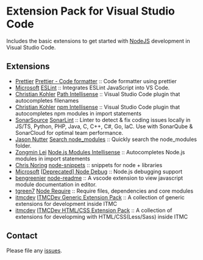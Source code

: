 # Extension Pack for Visual Studio Code

Includes the basic extensions to get started with [NodeJS](http://nodejs.com/) development in Visual Studio Code.

## Extensions

<!-- +Extensions -->
* [Prettier](https://marketplace.visualstudio.com/publishers/esbenp) [Prettier - Code formatter](https://marketplace.visualstudio.com/items?itemName=esbenp.prettier-vscode) :: Code formatter using prettier
* [Microsoft](https://marketplace.visualstudio.com/publishers/dbaeumer) [ESLint](https://marketplace.visualstudio.com/items?itemName=dbaeumer.vscode-eslint) :: Integrates ESLint JavaScript into VS Code.
* [Christian Kohler](https://marketplace.visualstudio.com/publishers/christian-kohler) [Path Intellisense](https://marketplace.visualstudio.com/items?itemName=christian-kohler.path-intellisense) :: Visual Studio Code plugin that autocompletes filenames
* [Christian Kohler](https://marketplace.visualstudio.com/publishers/christian-kohler) [npm Intellisense](https://marketplace.visualstudio.com/items?itemName=christian-kohler.npm-intellisense) :: Visual Studio Code plugin that autocompletes npm modules in import statements
* [SonarSource](https://marketplace.visualstudio.com/publishers/SonarSource) [SonarLint](https://marketplace.visualstudio.com/items?itemName=SonarSource.sonarlint-vscode) :: Linter to detect & fix coding issues locally in JS/TS, Python, PHP, Java, C, C++, C#, Go, IaC. Use with SonarQube & SonarCloud for optimal team performance.
* [Jason Nutter](https://marketplace.visualstudio.com/publishers/jasonnutter) [Search node_modules](https://marketplace.visualstudio.com/items?itemName=jasonnutter.search-node-modules) :: Quickly search the node_modules folder.
* [Zongmin Lei](https://marketplace.visualstudio.com/publishers/leizongmin) [Node.js Modules Intellisense](https://marketplace.visualstudio.com/items?itemName=leizongmin.node-module-intellisense) :: Autocompletes Node.js modules in import statements
* [Chris Noring](https://marketplace.visualstudio.com/publishers/chris-noring) [node-snippets](https://marketplace.visualstudio.com/items?itemName=chris-noring.node-snippets) :: snippets for node + libraries
* [Microsoft](https://marketplace.visualstudio.com/publishers/ms-vscode) [[Deprecated] Node Debug](https://marketplace.visualstudio.com/items?itemName=ms-vscode.node-debug2) :: Node.js debugging support
* [bengreenier](https://marketplace.visualstudio.com/publishers/bengreenier) [node-readme](https://marketplace.visualstudio.com/items?itemName=bengreenier.vscode-node-readme) :: A vscode extension to view javascript module documentation in editor.
* [tgreen7](https://marketplace.visualstudio.com/publishers/tgreen7) [Node Require](https://marketplace.visualstudio.com/items?itemName=tgreen7.vs-code-node-require) :: Require files, dependencies and core modules
* [itmcdev](https://marketplace.visualstudio.com/publishers/itmcdev) [ITMCDev Generic Extension Pack](https://marketplace.visualstudio.com/items?itemName=itmcdev.generic-extension-pack) :: A collection of generic extensions for development inside ITMC
* [itmcdev](https://marketplace.visualstudio.com/publishers/itmcdev) [ITMCDev HTML/CSS Extension Pack](https://marketplace.visualstudio.com/items?itemName=itmcdev.html-extension-pack) :: A collection of extensions for developming with HTML/CSS(Less/Sass) inside ITMC
<!-- -Extensions -->

## Contact

Please file any [issues](https://github.com/itmcdev/vscode-extensions/issues).
